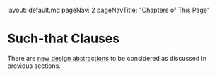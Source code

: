 <br>

<frontmatter>
  layout: default.md
  pageNav: 2
  pageNavTitle: "Chapters of This Page"
</frontmatter>

[](#such-that-clauses)Such-that Clauses
=======================================

There are [new design abstractions](../design-abstractions.html) to be considered as discussed in previous sections.